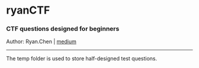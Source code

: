 # ryanCTF
### CTF questions designed for beginners


Author: Ryan.Chen | [medium](https://medium.com/@54sakuramiku)

---


The temp folder is used to store half-designed test questions.
